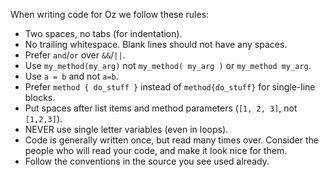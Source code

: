 When writing code for Oz we follow these rules:
- Two spaces, no tabs (for indentation).
- No trailing whitespace. Blank lines should not have any spaces.
- Prefer `and`/`or` over `&&`/`||`.
- Use `my_method(my_arg)` not `my_method( my_arg )` or `my_method my_arg`.
- Use `a = b` and not `a=b`.
- Prefer `method { do_stuff }` instead of `method{do_stuff}` for single-line blocks.
- Put spaces after list items and method parameters (`[1, 2, 3]`, not `[1,2,3]`).
- NEVER use single letter variables (even in loops).
- Code is generally written once, but read many times over. Consider the people who will read your code, and make it look nice for them.
- Follow the conventions in the source you see used already.
